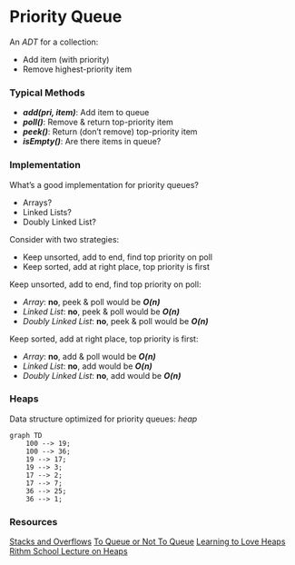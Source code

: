 # Priority Queue

An *ADT* for a collection:
- Add item (with priority)
- Remove highest-priority item

### Typical Methods
- ***add(pri, item)***: Add item to queue
- ***poll()***: Remove & return top-priority item
- ***peek()***: Return (don’t remove) top-priority item
- ***isEmpty()***: Are there items in queue?

### Implementation
What’s a good implementation for priority queues?
- Arrays?
- Linked Lists?
- Doubly Linked List?

Consider with two strategies:
- Keep unsorted, add to end, find top priority on poll
- Keep sorted, add at right place, top priority is first

Keep unsorted, add to end, find top priority on poll:
- *Array*: **no**, peek & poll would be ***O(n)***
- *Linked List*: **no**, peek & poll would be ***O(n)***
- *Doubly Linked List*: **no**, peek & poll would be ***O(n)***

Keep sorted, add at right place, top priority is first:
- *Array*: **no**, add & poll would be ***O(n)***
- *Linked List*: **no**, add would be ***O(n)***
- *Doubly Linked List*: **no**, add would be ***O(n)***

### Heaps
Data structure optimized for priority queues: *heap*
```mermaid
graph TD
	100 --> 19;
	100 --> 36;
	19 --> 17;
	19 --> 3;
	17 --> 2;
	17 --> 7;
	36 --> 25;
	36 --> 1;
```

### Resources
[Stacks and Overflows](https://medium.com/basecs/stacks-and-overflows-dbcf7854dc67)
[To Queue or Not To Queue](https://medium.com/basecs/to-queue-or-not-to-queue-2653bcde5b04)
[Learning to Love Heaps](https://medium.com/basecs/learning-to-love-heaps-cef2b273a238)
[Rithm School Lecture on Heaps](http://curric.rithmschool.com/r9/slides/dsa-pqueues/)
